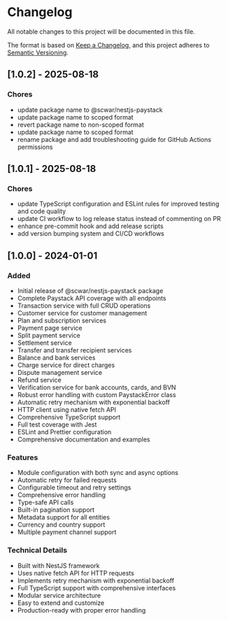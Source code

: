 # Changelog

All notable changes to this project will be documented in this file.

The format is based on [Keep a Changelog](https://keepachangelog.com/en/1.0.0/),
and this project adheres to [Semantic Versioning](https://semver.org/spec/v2.0.0.html).

## [1.0.2] - 2025-08-18

### Chores
- update package name to @scwar/nestjs-paystack
- update package name to scoped format
- revert package name to non-scoped format
- update package name to scoped format
- rename package and add troubleshooting guide for GitHub Actions permissions


## [1.0.1] - 2025-08-18

### Chores
- update TypeScript configuration and ESLint rules for improved testing and code quality
- update CI workflow to log release status instead of commenting on PR
- enhance pre-commit hook and add release scripts
- add version bumping system and CI/CD workflows


## [1.0.0] - 2024-01-01

### Added
- Initial release of @scwar/nestjs-paystack package
- Complete Paystack API coverage with all endpoints
- Transaction service with full CRUD operations
- Customer service for customer management
- Plan and subscription services
- Payment page service
- Split payment service
- Settlement service
- Transfer and transfer recipient services
- Balance and bank services
- Charge service for direct charges
- Dispute management service
- Refund service
- Verification service for bank accounts, cards, and BVN
- Robust error handling with custom PaystackError class
- Automatic retry mechanism with exponential backoff
- HTTP client using native fetch API
- Comprehensive TypeScript support
- Full test coverage with Jest
- ESLint and Prettier configuration
- Comprehensive documentation and examples

### Features
- Module configuration with both sync and async options
- Automatic retry for failed requests
- Configurable timeout and retry settings
- Comprehensive error handling
- Type-safe API calls
- Built-in pagination support
- Metadata support for all entities
- Currency and country support
- Multiple payment channel support

### Technical Details
- Built with NestJS framework
- Uses native fetch API for HTTP requests
- Implements retry mechanism with exponential backoff
- Full TypeScript support with comprehensive interfaces
- Modular service architecture
- Easy to extend and customize
- Production-ready with proper error handling
